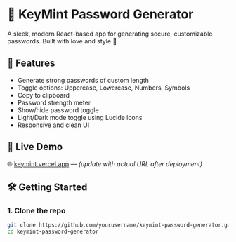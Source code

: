 # 🔐 KeyMint Password Generator

A sleek, modern React-based app for generating secure, customizable passwords. Built with love and style 💚

## 🌟 Features

- Generate strong passwords of custom length
- Toggle options: Uppercase, Lowercase, Numbers, Symbols
- Copy to clipboard
- Password strength meter
- Show/hide password toggle
- Light/Dark mode toggle using Lucide icons
- Responsive and clean UI

## 🚀 Live Demo

🌐 [keymint.vercel.app](https://keymint.vercel.app) — _(update with actual URL after deployment)_

## 🛠️ Getting Started

### 1. Clone the repo
```bash
git clone https://github.com/yourusername/keymint-password-generator.git
cd keymint-password-generator
